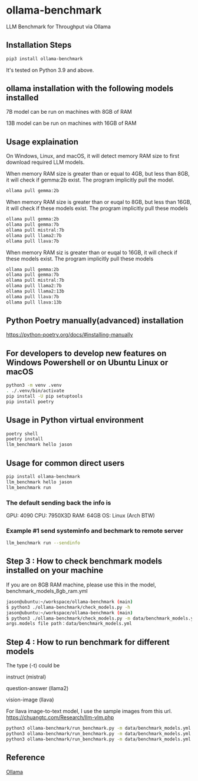 # ollama-benchmark

LLM Benchmark for Throughput via Ollama

## Installation Steps

```bash
pip3 install ollama-benchmark
```

It's tested on Python 3.9 and above.

## ollama installation with the following models installed

7B model can be run on machines with 8GB of RAM

13B model can be run on machines with 16GB of RAM

## Usage explaination

On Windows, Linux, and macOS, it will detect memory RAM size to first download required LLM models.

When memory RAM size is greater than or equal to 4GB, but less than 8GB, it will check if gemma:2b exist. The program implicitly pull the model.

```bash
ollama pull gemma:2b
```

When memory RAM size is greater than or euqal to 8GB, but less than 16GB, it will check if these models exist. The program implicitly pull these models

```bash
ollama pull gemma:2b
ollama pull gemma:7b
ollama pull mistral:7b
ollama pull llama2:7b
ollama pull llava:7b
```

When memory RAM siz is greater than or euqal to 16GB, it will check if these models exist. The program implicitly pull these models

```bash
ollama pull gemma:2b
ollama pull gemma:7b
ollama pull mistral:7b
ollama pull llama2:7b
ollama pull llama2:13b
ollama pull llava:7b
ollama pull llava:13b
```

## Python Poetry manually(advanced) installation

<https://python-poetry.org/docs/#installing-manually>

## For developers to develop new features on Windows Powershell or on Ubuntu Linux or macOS

```bash
python3 -m venv .venv
. ./.venv/bin/activate
pip install -U pip setuptools
pip install poetry
```

## Usage in Python virtual environment

```bash
poetry shell
poetry install
llm_benchmark hello jason
```

## Usage for common direct users

```bash
pip install ollama-benchmark
llm_benchmark hello jason
llm_benchmark run
```

### The default sending back the info is

GPU: 4090
CPU: 7950X3D
RAM: 64GB
OS: Linux (Arch BTW)

### Example #1 send systeminfo and bechmark to remote server

```bash
llm_benchmark run --sendinfo
```

## Step 3 : How to check benchmark models installed on your machine

If you are on 8GB RAM machine, please use this in the model, benchmark_models_8gb_ram.yml

```bash
jason@ubuntu:~/workspace/ollama-benchmark (main)
$ python3 ./ollama-benchmark/check_models.py -h
jason@ubuntu:~/workspace/ollama-benchmark (main)
$ python3 ./ollama-benchmark/check_models.py -m data/benchmark_models.yml
args.models file path：data/benchmark_models.yml
```

## Step 4 : How to run benchmark for different models

The type (-t) could be

instruct (mistral)

question-answer (llama2)

vision-image (llava)

For llava image-to-text model, I use the sample images from this url. <https://chuangtc.com/Research/llm-vlm.php>

```bash
python3 ollama-benchmark/run_benchmark.py -m data/benchmark_models.yml -b data/benchmark1.yml -t instruct
python3 ollama-benchmark/run_benchmark.py -m data/benchmark_models.yml -b data/benchmark1.yml -t question-answer
python3 ollama-benchmark/run_benchmark.py -m data/benchmark_models.yml -b data/benchmark1.yml -t vision-image
```

## Reference

[Ollama](https://ollama.com)
